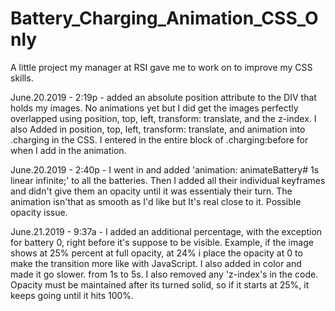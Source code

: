 # Battery_Charging_Animation_CSS_Only
A little project my manager at RSI gave me to work on to improve my CSS skills.

June.20.2019 - 2:19p - added an absolute position attribute to the DIV that holds my images. No animations yet but I did 
get the images perfectly overlapped using position, top, left, transform: translate, and the z-index. I also Added in 
position, top, left, transform: translate, and animation into .charging in the CSS. I entered in the entire block of 
.charging:before for when I add in the animation.

June.20.2019 - 2:40p - I went in and added 'animation: animateBattery# 1s linear infinite;' to all the batteries. Then I 
added all their individual keyframes and didn't give them an opacity until it was essentialy their turn. The animation isn'that
as smooth as I'd like but It's real close to it. Possible opacity issue.

June.21.2019 - 9:37a - I added an additional percentage, with the exception for battery 0, right before it's suppose to be 
visible. Example, if the image shows at 25% percent at full opacity, at 24% i place the opacity at 0 to make the transition
more like with JavaScript. I also added in color and made it go slower. from 1s to 5s. I also removed any 'z-index's in 
the code. Opacity must be maintained after its turned solid, so if it starts at 25%, it keeps going until it hits 100%.